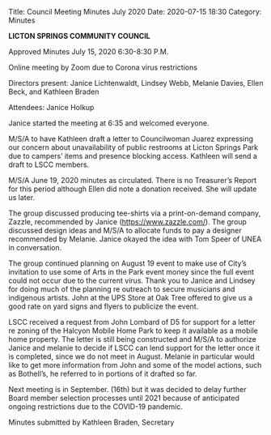 Title: Council Meeting Minutes July 2020
Date: 2020-07-15 18:30
Category: Minutes

**LICTON SPRINGS COMMUNITY COUNCIL**

Approved Minutes July 15, 2020 6:30-8:30 P.M.

Online meeting by Zoom due to Corona virus restrictions

Directors present: Janice Lichtenwaldt, Lindsey Webb, Melanie Davies, Ellen Beck, and Kathleen Braden

Attendees: Janice Holkup

Janice started the meeting at 6:35 and welcomed everyone.  

M/S/A to have Kathleen draft a letter to Councilwoman Juarez expressing our concern about unavailability of public restrooms at Licton Springs Park due to campers’ items and presence blocking access. Kathleen will send a draft to LSCC members.

M/S/A June 19, 2020 minutes as circulated.  There is no Treasurer’s Report for this period although Ellen did note a donation received. She will update us later.

The group discussed producing tee-shirts via a print-on-demand company, Zazzle, recommended by Janice (https://www.zazzle.com/).  The group discussed design ideas and M/S/A to allocate funds to pay a designer recommended by Melanie. Janice okayed the idea with Tom Speer of UNEA in conversation. 

The group continued planning on August 19 event to make use of City’s invitation to use some of Arts in the Park event money since the full event could not occur due to the current virus.  Thank you to Janice and Lindsey for doing much of the planning re outreach to secure musicians and indigenous artists.  John at the UPS Store at Oak Tree offered to give us a good rate on yard signs and flyers to publicize the event. 

LSCC received a request from John Lombard of D5 for support for a letter re zoning of the Halcyon Mobile Home Park to keep it available as a mobile home property.  The letter is still being constructed and M/S/A to authorize Janice and melanie to decide if LSCC can lend support for the letter once it is completed, since we do not meet in August. Melanie in particular would like to get more information from John and some of the model actions, such as Bothell’s, he referred to in portions of it drafted so far. 

Next meeting is in September. (16th) but it was decided to delay further Board member selection processes until 2021 because of anticipated ongoing restrictions due to the COVID-19 pandemic. 

Minutes submitted by Kathleen Braden, Secretary
